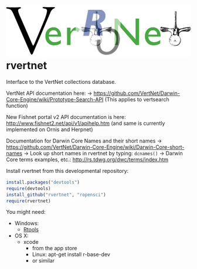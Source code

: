 ![](inst/vertnetorg_ropensci2.png) rvertnet
============================================================================

Interface to the VertNet collections database. 

VertNet API documentation here: 
-> https://github.com/VertNet/Darwin-Core-Engine/wiki/Prototype-Search-API
(This applies to vertsearch function)

New Fishnet portal v2 API documentation is here:
http://www.fishnet2.net/api/v1/apihelp.htm
(and same is currently implemented on Ornis and Herpnet)

Documentation for Darwin Core Names and their short names
-> https://github.com/VertNet/Darwin-Core-Engine/wiki/Darwin-Core-short-names
-> Look up short names in rvertnet by typing: `dcnames()`
-> Darwin Core terms examples, etc.: http://rs.tdwg.org/dwc/terms/index.htm

Install rvertnet from this developmental repository:

```R 
install.packages("devtools")
require(devtools)
install_github("rvertnet", "ropensci")
require(rvertnet)
```

You might need:
+ Windows: 
	+ [Rtools](http://cran.r-project.org/bin/windows/Rtools/)
+ OS X: 
	+ xcode
		+ from the app store
		+ Linux: apt-get install r-base-dev 
		+ or similar